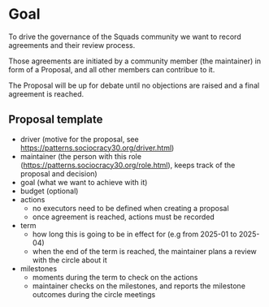 # Goal
To drive the governance of the Squads community we want to record agreements and their review process.

Those agreements are initiated by a community member (the maintainer) in form of a Proposal, and all other members can contribue to it.

The Proposal will be up for debate until no objections are raised and a final agreement is reached. 

## Proposal template
- driver (motive for the proposal, see https://patterns.sociocracy30.org/driver.html)
- maintainer (the person with this role (https://patterns.sociocracy30.org/role.html), keeps track of the proposal and decision)
- goal (what we want to achieve with it)
- budget (optional)
- actions
  - no executors need to be defined when creating a proposal
  - once agreement is reached, actions must be recorded
- term
  - how long this is going to be in effect for (e.g from 2025-01 to 2025-04)
  - when the end of the term is reached, the maintainer plans a review with the circle about it
- milestones
  - moments during the term to check on the actions
  - maintainer checks on the milestones, and reports the milestone outcomes during the circle meetings 
